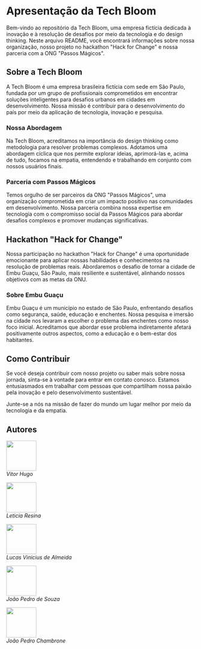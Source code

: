 # Apresentação da Tech Bloom

Bem-vindo ao repositório da Tech Bloom, uma empresa fictícia dedicada à inovação e à resolução de desafios por meio da tecnologia e do design thinking. Neste arquivo README, você encontrará informações sobre nossa organização, nosso projeto no hackathon "Hack for Change" e nossa parceria com a ONG "Passos Mágicos".

## Sobre a Tech Bloom

A Tech Bloom é uma empresa brasileira fictícia com sede em São Paulo, fundada por um grupo de profissionais comprometidos em encontrar soluções inteligentes para desafios urbanos em cidades em desenvolvimento. Nossa missão é contribuir para o desenvolvimento do país por meio da aplicação de tecnologia, inovação e pesquisa.

### Nossa Abordagem

Na Tech Bloom, acreditamos na importância do design thinking como metodologia para resolver problemas complexos. Adotamos uma abordagem cíclica que nos permite explorar ideias, aprimorá-las e, acima de tudo, focamos na empatia, entendendo e trabalhando em conjunto com nossos usuários finais.

### Parceria com Passos Mágicos

Temos orgulho de ser parceiros da ONG "Passos Mágicos", uma organização comprometida em criar um impacto positivo nas comunidades em desenvolvimento. Nossa parceria combina nossa expertise em tecnologia com o compromisso social da Passos Mágicos para abordar desafios complexos e promover mudanças significativas.

## Hackathon "Hack for Change"

Nossa participação no hackathon "Hack for Change" é uma oportunidade emocionante para aplicar nossas habilidades e conhecimentos na resolução de problemas reais. Abordaremos o desafio de tornar a cidade de Embu Guaçu, São Paulo, mais resiliente e sustentável, alinhando nossos objetivos com as metas da ONU.

### Sobre Embu Guaçu

Embu Guaçu é um município no estado de São Paulo, enfrentando desafios como segurança, saúde, educação e enchentes. Nossa pesquisa e imersão na cidade nos levaram a escolher o problema das enchentes como nosso foco inicial. Acreditamos que abordar esse problema indiretamente afetará positivamente outros aspectos, como a educação e o bem-estar dos habitantes.

## Como Contribuir

Se você deseja contribuir com nosso projeto ou saber mais sobre nossa jornada, sinta-se à vontade para entrar em contato conosco. Estamos entusiasmados em trabalhar com pessoas que compartilham nossa paixão pela inovação e pelo desenvolvimento sustentável.

Junte-se a nós na missão de fazer do mundo um lugar melhor por meio da tecnologia e da empatia.

## Autores

[<img src="https://github.com/Torugo0.png" width="80">](https://github.com/Torugo0)  
*Vitor Hugo*

[<img src="https://github.com/letyresina.png" width="80">](https://github.com/letyresina)  
*Leticia Resina*

[<img src="https://github.com/lvininicius.png" width="80">](https://github.com/lvininicius)  
*Lucas Vinicius de Almeida*

[<img src="https://github.com/JBVJoaoV.png" width="80">](https://github.com/JBVJoaoV)  
*João Pedro de Souza*

[<img src="https://github.com/JoaoChambrone.png" width="80">](https://github.com/JoaoChambrone)  
*João Pedro Chambrone*
